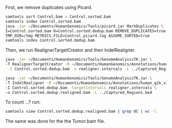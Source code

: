 First, we remove duplicates using Picard.

```bash
samtools sort Control.bam > Control.sorted.bam
samtools index Control.sorted.bam
java -jar ~/Documents/HumanGenomics/Tools/picard.jar MarkDuplicates \
I=Control.sorted.bam O=Control.sorted.dedup.bam REMOVE_DUPLICATES=true \
TMP_DIR=/tmp METRICS_FILE=Control.picard.log ASSUME_SORTED=true
samtools index Control.sorted.dedup.bam
```


Then, we run RealignerTargetCreator and then IndelRealigner.

```bash
java -jar ~/Documents/HumanGenomics/Tools/GenomeAnalysisTK.jar \
-T RealignerTargetCreator -R ~/Documents/HumanGenomics/Annotations/human_g1k_v37.fasta \
 -I Control.sorted.dedup.bam -o realigner.intervals -L ../Captured_Regions.bed
```


```bash
java -jar ~/Documents/HumanGenomics/Tools/GenomeAnalysisTK.jar \
-T IndelRealigner -R ~/Documents/HumanGenomics/Annotations/human_g1k_v37.fasta \
-I Control.sorted.dedup.bam -targetIntervals realigner.intervals \
-o Control.sorted.dedup.realigned.bam -L ../Captured_Regions.bed
```

To count ...? run:

```bash
samtools view Control.sorted.dedup.realigned.bam | grep OC | wc -l
```

The same was done for the the Tumor.bam file.
